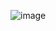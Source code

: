 ![image](https://user-images.githubusercontent.com/99891151/198128560-95a2c54c-4615-4ecd-ba55-f4d18082ddc3.png)

<!--
**DiogoSp1/DiogoSp1** is a ✨ _special_ ✨ repository because its `README.md` (this file) appears on your GitHub profile.

Here are some ideas to get you started:

- 🔭 I’m currently working on ...
- 🌱 I’m currently learning ...
- 👯 I’m looking to collaborate on ...
- 🤔 I’m looking for help with ...
- 💬 Ask me about ...
- 📫 How to reach me: ...
- 😄 Pronouns: ...
- ⚡ Fun fact: ...
-->
